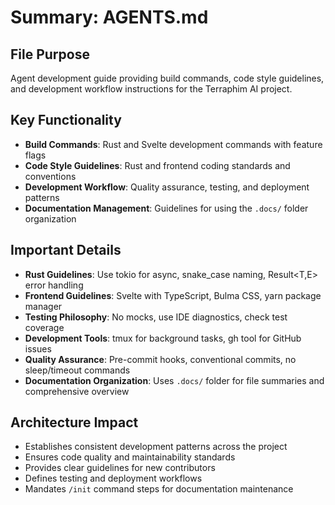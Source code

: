 # Summary: AGENTS.md

## File Purpose
Agent development guide providing build commands, code style guidelines, and development workflow instructions for the Terraphim AI project.

## Key Functionality
- **Build Commands**: Rust and Svelte development commands with feature flags
- **Code Style Guidelines**: Rust and frontend coding standards and conventions
- **Development Workflow**: Quality assurance, testing, and deployment patterns
- **Documentation Management**: Guidelines for using the `.docs/` folder organization

## Important Details
- **Rust Guidelines**: Use tokio for async, snake_case naming, Result<T,E> error handling
- **Frontend Guidelines**: Svelte with TypeScript, Bulma CSS, yarn package manager
- **Testing Philosophy**: No mocks, use IDE diagnostics, check test coverage
- **Development Tools**: tmux for background tasks, gh tool for GitHub issues
- **Quality Assurance**: Pre-commit hooks, conventional commits, no sleep/timeout commands
- **Documentation Organization**: Uses `.docs/` folder for file summaries and comprehensive overview

## Architecture Impact
- Establishes consistent development patterns across the project
- Ensures code quality and maintainability standards
- Provides clear guidelines for new contributors
- Defines testing and deployment workflows
- Mandates `/init` command steps for documentation maintenance
